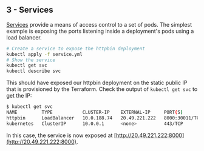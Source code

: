 ## 3 - Services

[Services](https://kubernetes.io/docs/concepts/services-networking/service/) provide a means of access control to a set of pods. The simplest example is exposing the ports listening inside a deployment's pods using a load balancer.

```bash
# Create a service to expose the httpbin deployment
kubectl apply -f service.yml
# Show the service
kubectl get svc
kubectl describe svc
```

This should have exposed our httpbin deployment on the static public IP that is provisioned by the Terraform. Check the output of `kubectl get svc` to get the IP:

```bash
$ kubectl get svc
NAME         TYPE           CLUSTER-IP    EXTERNAL-IP     PORT(S)          AGE
httpbin      LoadBalancer   10.0.188.74   20.49.221.222   8000:30011/TCP   3m12s
kubernetes   ClusterIP      10.0.0.1      <none>          443/TCP          18m
```

In this case, the service is now exposed at [http://20.49.221.222:8000](http://20.49.221.222:8000).
